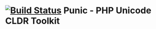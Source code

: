 [![Build Status](https://travis-ci.org/punish/calendar.png?branch=master)](https://travis-ci.org/punish/calendar)
Punic - PHP Unicode CLDR Toolkit
================================

